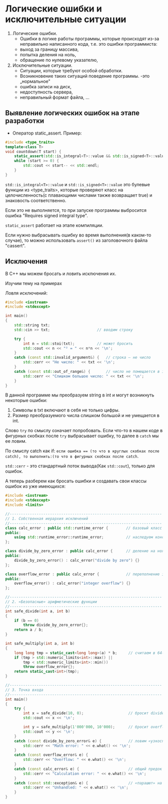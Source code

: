 # Логические ошибки и исключительные ситуации
1. Логические ошибки.
   - Ошибки в логике работы программы, которые происходят из-за неправильно написанного кода, т.е. это ошибки программиста:
   - выход за границу массива,
   - попытка деления на ноль,
   - обращение по нулевому указателю,
2. Исключительные ситуации.
   - Ситуации, которые требуют особой обработки.
   - Возникновение таких ситуаций поведение программы. -это „нормальное"
   - ошибка записи на диск,
   - недоступность сервера,
   - неправильный формат файла,
   ...

## Выявление логических ошибок на этапе разработки
- Оператор static_assert.
Пример:
```c++
#include <type_traits>
template<class T>
void countdown(T start) {
    static_assert(std::is_integral<T>::value && std::is_signed<T>::value, "Requires signed integral type");
    while (start >= 0) {
        std::cout << start-- << std::endl;
    }
}

```
`std::is_integral<T>::value` и `std::is_signed<T>::value` это булевые функции из <type_traits>, которые 
проверяют класс на целочисленность(с плавающими числами также возвращает true) и знаковость соответственно.


Если это не выполняется, то при запуске программы выбросится ошибка "Requires signed integral type".

`static_assert` работает на этапе компиляции.

Если нужно выбрасывать ошибку во время выполнения(в каком-то случае), то можно использовать `assert()` из 
заголовочного файла "cassert".


## Исключения

В C++ мы можем бросать и ловить исключения их. 

Изучим тему на примерах

Ловля исключений:

```c++
#include <iostream>
#include <stdexcept>

int main()
{
    std::string txt;
    std::cin >> txt;                     // вводим строку

    try {
        int n = std::stoi(txt);          // может бросить
        std::cout << n << "² = " << n*n << '\n';
    }
    catch (const std::invalid_argument&) {   // строка — не число
        std::cerr << "Не число: " << txt << '\n';
    }
    catch (const std::out_of_range&) {       // число не помещается в int
        std::cerr << "Слишком большое число: " << txt << '\n';
    }
}
```


В данной программе мы преобразуем string в int и могут возникнуть некоторые ошибки:
1. Символы в txt включают в себя не только цифры.
2. Размер преобразуемого числа слишком большой и не умещается в int.

Слово `try` по смыслу означает попробовать.
Если что-то в нашем коде в фигурных скобках после `try` выбрасывает ошибку, то далее в `catch` мы ее ловим.

По смыслу catch как if: `если ошибка == (то что в круглых скобках после catch), то выполнить:(то что в фигурных скобках после catch`.

`std::cerr` - это стандартный поток вывода(Как `std::cout`), только для ошибок.

А теперь разберем как бросать ошибки и создавать свои классы ошибок из уже имеющихся:


```c++
#include <iostream>
#include <stdexcept>
#include <limits>

//--------------------------------------------------------------------
// 1. Собственная иерархия исключений
//--------------------------------------------------------------------
class calc_error : public std::runtime_error {        // базовый класс
public:
    using std::runtime_error::runtime_error;          // наследуем конструкторы
};

class divide_by_zero_error : public calc_error {      // деление на ноль
public:
    divide_by_zero_error() : calc_error("divide by zero") {}
};

class overflow_error : public calc_error {            // переполнение int
public:
    overflow_error() : calc_error("integer overflow") {}
};

//--------------------------------------------------------------------
// 2. «Безопасные» арифметические функции
//--------------------------------------------------------------------
int safe_divide(int a, int b)
{
    if (b == 0)
        throw divide_by_zero_error{};
    return a / b;
}

int safe_multiply(int a, int b)
{
    long long tmp = static_cast<long long>(a) * b;     // считаем в 64-битах
    if (tmp > std::numeric_limits<int>::max() ||
        tmp < std::numeric_limits<int>::min())
        throw overflow_error{};
    return static_cast<int>(tmp);
}

//--------------------------------------------------------------------
// 3. Точка входа
//--------------------------------------------------------------------
int main()
{
    try {
        int x = safe_divide(10, 0);                    // бросит divide_by_zero_error
        std::cout << x << '\n';

        int y = safe_multiply(1'000'000, 10'000);      // бросит overflow_error
        std::cout << y << '\n';
    }
    catch (const divide_by_zero_error& e) {            // ловим «узкоспециализированные»
        std::cerr << "Math error: " << e.what() << '\n';
    }
    catch (const overflow_error& e) {
        std::cerr << "Overflow: " << e.what() << '\n';
    }
    catch (const calc_error& e) {                      // общий предок — страховка
        std::cerr << "Calculation error: " << e.what() << '\n';
    }
    catch (const std::exception& e) {                  // «парашют» на всё остальное
        std::cerr << "Unhandled: " << e.what() << '\n';
    }
}

```